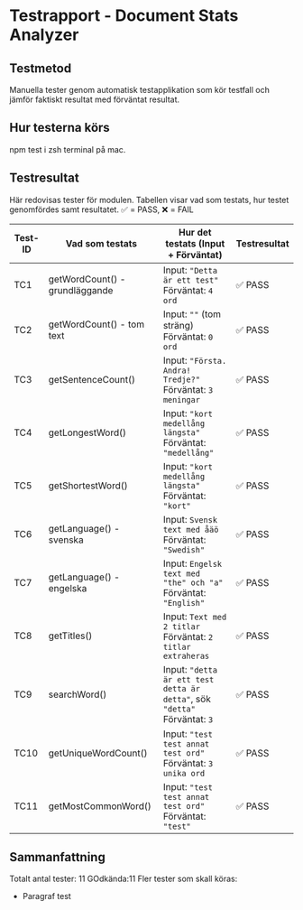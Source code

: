 # Testrapport - Document Stats Analyzer

## Testmetod
Manuella tester genom automatisk testapplikation som kör testfall och jämför faktiskt resultat med förväntat resultat.

## Hur testerna körs
npm test i zsh terminal på mac.

## Testresultat

Här redovisas tester för modulen. Tabellen visar vad som testats, hur testet genomfördes samt resultatet. ✅ = PASS, ❌ = FAIL

| Test-ID | Vad som testats                | Hur det testats (Input + Förväntat)                                                                 | Testresultat |
|---------|--------------------------------|-----------------------------------------------------------------------------------------------------|--------------|
| TC1     | getWordCount() - grundläggande | Input: `"Detta är ett test"` <br> Förväntat: `4 ord`                                               | ✅ PASS      |
| TC2     | getWordCount() - tom text      | Input: `""` (tom sträng) <br> Förväntat: `0 ord`                                                   | ✅ PASS      |
| TC3     | getSentenceCount()             | Input: `"Första. Andra! Tredje?"` <br> Förväntat: `3 meningar`                                     | ✅ PASS      |
| TC4     | getLongestWord()               | Input: `"kort medellång längsta"` <br> Förväntat: `"medellång"`                                    | ✅ PASS      |
| TC5     | getShortestWord()              | Input: `"kort medellång längsta"` <br> Förväntat: `"kort"`                                         | ✅ PASS      |
| TC6     | getLanguage() - svenska        | Input: `Svensk text med åäö` <br> Förväntat: `"Swedish"`                                           | ✅ PASS      |
| TC7     | getLanguage() - engelska       | Input: `Engelsk text med "the" och "a"` <br> Förväntat: `"English"`                                | ✅ PASS      |
| TC8     | getTitles()                    | Input: `Text med 2 titlar` <br> Förväntat: `2 titlar extraheras`                                   | ✅ PASS      |
| TC9     | searchWord()                   | Input: `"detta är ett test detta är detta"`, sök `"detta"` <br> Förväntat: `3`                     | ✅ PASS      |
| TC10    | getUniqueWordCount()           | Input: `"test test annat test ord"` <br> Förväntat: `3 unika ord`                                  | ✅ PASS      |
| TC11    | getMostCommonWord()            | Input: `"test test annat test ord"` <br> Förväntat: `"test"`                                       | ✅ PASS      |


## Sammanfattning
Totalt antal tester: 11
GOdkända:11
Fler tester som skall köras: 
- Paragraf test